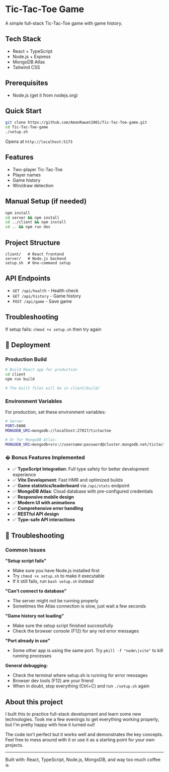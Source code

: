 # Tic-Tac-Toe Game

A simple full-stack Tic-Tac-Toe game with game history.

## Tech Stack
- React + TypeScript
- Node.js + Express  
- MongoDB Atlas
- Tailwind CSS

## Prerequisites
- Node.js (get it from nodejs.org)

## Quick Start
```bash
git clone https://github.com/AmanRawat2001/Tic-Tac-Toe-game.git
cd Tic-Tac-Toe-game
./setup.sh
```

Opens at `http://localhost:5173`

## Features
- Two-player Tic-Tac-Toe
- Player names
- Game history
- Win/draw detection

## Manual Setup (if needed)
```bash
npm install
cd server && npm install  
cd ../client && npm install
cd .. && npm run dev
```

## Project Structure
```
client/   # React frontend
server/   # Node.js backend  
setup.sh  # One-command setup
```

## API Endpoints
- `GET /api/health` - Health check
- `GET /api/history` - Game history
- `POST /api/game` - Save game

## Troubleshooting
If setup fails: `chmod +x setup.sh` then try again

## 🚀 Deployment

### Production Build

```bash
# Build React app for production
cd client
npm run build

# The built files will be in client/build/
```

### Environment Variables

For production, set these environment variables:

```bash
# Server
PORT=5000
MONGODB_URI=mongodb://localhost:27017/tictactoe

# Or for MongoDB Atlas:
MONGODB_URI=mongodb+srv://username:password@cluster.mongodb.net/tictactoe
```

### � **Bonus Features Implemented**
- ✅ **TypeScript Integration**: Full type safety for better development experience
- ✅ **Vite Development**: Fast HMR and optimized builds
- ✅ **Game statistics/leaderboard** via `/api/stats` endpoint
- ✅ **MongoDB Atlas**: Cloud database with pre-configured credentials
- ✅ **Responsive mobile design**
- ✅ **Modern UI with animations**
- ✅ **Comprehensive error handling**
- ✅ **RESTful API design**
- ✅ **Type-safe API interactions**

## 🐛 Troubleshooting

### Common Issues

**"Setup script fails"**
- Make sure you have Node.js installed first
- Try `chmod +x setup.sh` to make it executable
- If it still fails, run `bash setup.sh` instead

**"Can't connect to database"**
- The server might not be running properly
- Sometimes the Atlas connection is slow, just wait a few seconds

**"Game history not loading"**  
- Make sure the setup script finished successfully
- Check the browser console (F12) for any red error messages

**"Port already in use"**
- Some other app is using the same port. Try `pkill -f "node\|vite"` to kill running processes

**General debugging:**
- Check the terminal where setup.sh is running for error messages
- Browser dev tools (F12) are your friend
- When in doubt, stop everything (Ctrl+C) and run `./setup.sh` again

## About this project

I built this to practice full-stack development and learn some new technologies. Took me a few evenings to get everything working properly, but I'm pretty happy with how it turned out!

The code isn't perfect but it works well and demonstrates the key concepts. Feel free to mess around with it or use it as a starting point for your own projects.

---

Built with: React, TypeScript, Node.js, MongoDB, and way too much coffee ☕